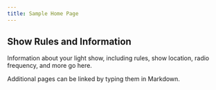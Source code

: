 ```yaml
---
title: Sample Home Page
---
```


## Show Rules and Information

Information about your light show, including rules, show location, radio frequency, and more go here. 

Additional pages can be linked by typing them in Markdown.

